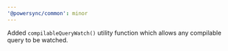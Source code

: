 ```yaml
---
'@powersync/common': minor
---
```


Added `compilableQueryWatch()` utility function which allows any compilable query to be watched.
